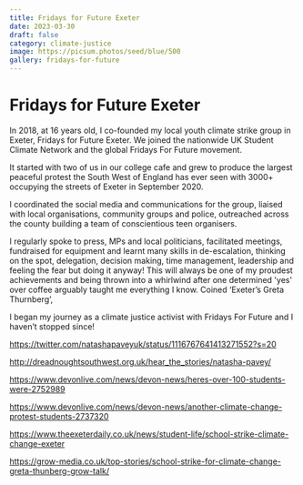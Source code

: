 ```yaml
---
title: Fridays for Future Exeter
date: 2023-03-30
draft: false
category: climate-justice
image: https://picsum.photos/seed/blue/500
gallery: fridays-for-future
---
```

# Fridays for Future Exeter

In 2018, at 16 years old, I co-founded my local youth climate strike group in Exeter, Fridays for Future Exeter. We joined the nationwide UK Student Climate Network and the global Fridays For Future movement. 

It started with two of us in our college cafe and grew to produce the largest peaceful protest the South West of England has ever seen with 3000+ occupying the streets of Exeter in September 2020. 

I coordinated the social media and communications for the group, liaised with local organisations, community groups and police, outreached across the county building a team of conscientious teen organisers. 

I regularly spoke to press, MPs and local politicians, facilitated meetings, fundraised for equipment and learnt many skills in de-escalation, thinking on the spot, delegation, decision making, time management, leadership and feeling the fear but doing it anyway! This will always be one of my proudest achievements and being thrown into a whirlwind after one determined 'yes' over coffee arguably taught me everything I know. Coined ‘Exeter’s Greta Thurnberg’, 

I began my journey as a climate justice activist with Fridays For Future and I haven’t stopped since!

<https://twitter.com/natashapaveyuk/status/1116767641413271552?s=20>

<http://dreadnoughtsouthwest.org.uk/hear_the_stories/natasha-pavey/>

<https://www.devonlive.com/news/devon-news/heres-over-100-students-were-2752989>

<https://www.devonlive.com/news/devon-news/another-climate-change-protest-students-2737320>

<https://www.theexeterdaily.co.uk/news/student-life/school-strike-climate-change-exeter>

<https://grow-media.co.uk/top-stories/school-strike-for-climate-change-greta-thunberg-grow-talk/>